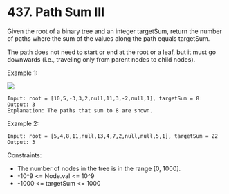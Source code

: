 # 437. Path Sum III

Given the root of a binary tree and an integer targetSum, return the number of paths where the sum of the values along the path equals targetSum.

The path does not need to start or end at the root or a leaf, but it must go downwards (i.e., traveling only from parent nodes to child nodes).



Example 1:

<img src="https://assets.leetcode.com/uploads/2021/04/09/pathsum3-1-tree.jpg">

    Input: root = [10,5,-3,3,2,null,11,3,-2,null,1], targetSum = 8
    Output: 3
    Explanation: The paths that sum to 8 are shown.
Example 2:

    Input: root = [5,4,8,11,null,13,4,7,2,null,null,5,1], targetSum = 22
    Output: 3


Constraints:

- The number of nodes in the tree is in the range [0, 1000].
- -10^9 <= Node.val <= 10^9
- -1000 <= targetSum <= 1000
